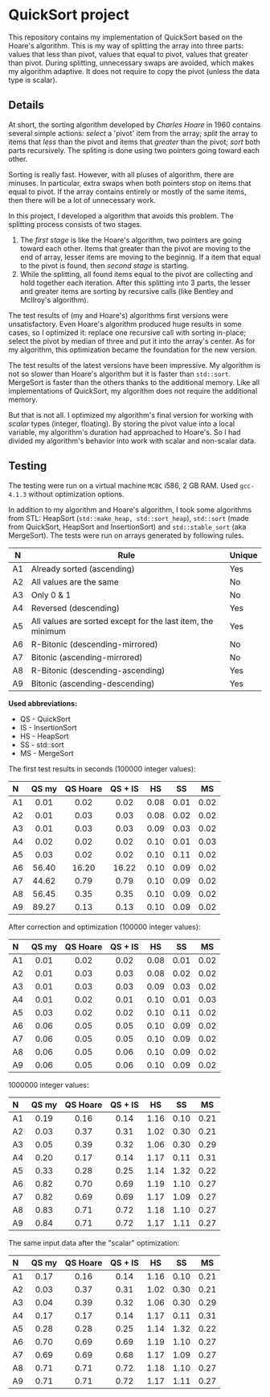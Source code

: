 # QuickSort project
This repository contains my implementation of QuickSort based on the Hoare's algorithm. This is my way of splitting the array into three parts: values that less than pivot, values that equal to pivot, values that greater than pivot. During splitting, unnecessary swaps are avoided, which makes my algorithm adaptive. It does not require to copy the pivot (unless the data type is scalar).

## Details
At short, the sorting algorithm developed by *Charles Hoare* in 1960 contains several simple actions: *select* a 'pivot' item from the array; *split* the array to items that *less* than the pivot and items that *greater* than the pivot; *sort* both parts recursively. The spliting is done using two pointers going toward each other.

Sorting is really fast. However, with all pluses of algorithm, there are minuses. In particular, extra swaps when both pointers stop on items that equal to pivot. If the array contains entirely or mostly of the same items, then there will be a lot of unnecessary work.

In this project, I developed a algorithm that avoids this problem. The splitting process consists of two stages.
1. The *first stage* is like the Hoare's algorithm, two pointers are going toward each other. Items that greater than the pivot are moving to the end of array, lesser items are moving to the beginnig. If a item that equal to the pivot is found, then *second stage* is starting.
2. While the splitting, all found items equal to the pivot are collecting and hold together each iteration. After this splitting into 3 parts, the lesser and greater items are sorting by recursive calls (like Bentley and McIlroy's algorithm).

The test results of (my and Hoare's) algorithms first versions were unsatisfactory. Even Hoare's algorithm produced huge results in some cases, so I optimized it: replace one recursive call with sorting in-place; select the pivot by median of three and put it into the array's center. As for my algorithm, this optimization became the foundation for the new version.

The test results of the latest versions have been impressive. My algorithm is not so slower than Hoare's algorithm but it is faster than `std::sort`. MergeSort is faster than the others thanks to the additional memory. Like all implementations of QuickSort, my algorithm does not require the additional memory.

But that is not all. I optimized my algorithm's final version for working with *scalar* types (integer, floating). By storing the pivot value into a local variable, my algorithm's duration had approached to Hoare's. So I had divided my algorithm's behavior into work with scalar and non-scalar data.

## Testing
The testing were run on a virtual machine `MCBC` i586, 2 GB RAM. Used `gcc-4.1.3` without optimization options.

In addition to my algorithm and Hoare's algorithm, I took some algorithms from STL: HeapSort (`std::make_heap, std::sort_heap`), `std::sort` (made from QuickSort, HeapSort and InsertionSort) and `std::stable_sort` (aka MergeSort). The tests were run on arrays generated by following rules.

N   | Rule                       | Unique
----|----------------------------|-------
A1  | Already sorted (ascending) | Yes
A2  | All values are the same    | No
A3  | Only 0 & 1                 | No
A4  | Reversed (descending)      | Yes
A5  | All values are sorted except for the last item, the minimum | Yes
A6  | R-Bitonic (descending-mirrored)  | No
A7  | Bitonic (ascending-mirrored)     | No
A8  | R-Bitonic (descending-ascending) | Yes
A9  | Bitonic (ascending-descending)   | Yes

**Used abbreviations:**
+ QS - QuickSort
+ IS - InsertionSort
+ HS - HeapSort
+ SS - std::sort
+ MS - MergeSort

The first test results in seconds (100000 integer values):

| N  | QS my | QS Hoare | QS + IS |  HS  |  SS  |  MS  |
|:---|:-----:|:--------:|:-------:|:----:|:----:|:----:|
|A1  |  0.01 |    0.02  |   0.02  | 0.08 | 0.01 | 0.02 |
|A2  |  0.01 |    0.03  |   0.03  | 0.08 | 0.02 | 0.02 |
|A3  |  0.01 |    0.03  |   0.03  | 0.09 | 0.03 | 0.02 |
|A4  |  0.02 |    0.02  |   0.02  | 0.10 | 0.01 | 0.03 |
|A5  |  0.03 |    0.02  |   0.02  | 0.10 | 0.11 | 0.02 |
|A6  | 56.40 |   16.20  |  16.22  | 0.10 | 0.09 | 0.02 |
|A7  | 44.62 |    0.79  |   0.79  | 0.10 | 0.09 | 0.02 |
|A8  | 56.45 |    0.35  |   0.35  | 0.10 | 0.09 | 0.02 |
|A9  | 89.27 |    0.13  |   0.13  | 0.10 | 0.09 | 0.02 |

After correction and optimization (100000 integer values):

| N  | QS my | QS Hoare | QS + IS |  HS  |  SS  |  MS  |
|:---|:-----:|:--------:|:-------:|:----:|:----:|:----:|
|A1  |  0.01 |   0.02   |   0.02  | 0.08 | 0.01 | 0.02 |
|A2  |  0.01 |   0.03   |   0.03  | 0.08 | 0.02 | 0.02 |
|A3  |  0.01 |   0.03   |   0.03  | 0.09 | 0.03 | 0.02 |
|A4  |  0.01 |   0.02   |   0.01  | 0.10 | 0.01 | 0.03 |
|A5  |  0.03 |   0.02   |   0.02  | 0.10 | 0.11 | 0.02 |
|A6  |  0.06 |   0.05   |   0.05  | 0.10 | 0.09 | 0.02 |
|A7  |  0.06 |   0.05   |   0.05  | 0.10 | 0.09 | 0.02 |
|A8  |  0.06 |   0.05   |   0.06  | 0.10 | 0.09 | 0.02 |
|A9  |  0.06 |   0.05   |   0.06  | 0.10 | 0.09 | 0.02 |

1000000 integer values:

| N  | QS my | QS Hoare | QS + IS |  HS  |  SS  |  MS  |
|:---|:-----:|:--------:|:-------:|:----:|:----:|:----:|
|A1  |  0.19 |   0.16   |   0.14  | 1.16 | 0.10 | 0.21 |
|A2  |  0.03 |   0.37   |   0.31  | 1.02 | 0.30 | 0.21 |
|A3  |  0.05 |   0.39   |   0.32  | 1.06 | 0.30 | 0.29 |
|A4  |  0.20 |   0.17   |   0.14  | 1.17 | 0.11 | 0.31 |
|A5  |  0.33 |   0.28   |   0.25  | 1.14 | 1.32 | 0.22 |
|A6  |  0.82 |   0.70   |   0.69  | 1.19 | 1.10 | 0.27 |
|A7  |  0.82 |   0.69   |   0.69  | 1.17 | 1.09 | 0.27 |
|A8  |  0.83 |   0.71   |   0.72  | 1.18 | 1.10 | 0.27 |
|A9  |  0.84 |   0.71   |   0.72  | 1.17 | 1.11 | 0.27 |

The same input data after the "scalar" optimization:

| N  | QS my | QS Hoare | QS + IS |  HS  |  SS  |  MS  |
|:---|:-----:|:--------:|:-------:|:----:|:----:|:----:|
|A1  |  0.17 |   0.16   |   0.14  | 1.16 | 0.10 | 0.21 |
|A2  |  0.03 |   0.37   |   0.31  | 1.02 | 0.30 | 0.21 |
|A3  |  0.04 |   0.39   |   0.32  | 1.06 | 0.30 | 0.29 |
|A4  |  0.17 |   0.17   |   0.14  | 1.17 | 0.11 | 0.31 |
|A5  |  0.28 |   0.28   |   0.25  | 1.14 | 1.32 | 0.22 |
|A6  |  0.70 |   0.69   |   0.69  | 1.19 | 1.10 | 0.27 |
|A7  |  0.69 |   0.69   |   0.68  | 1.17 | 1.09 | 0.27 |
|A8  |  0.71 |   0.71   |   0.72  | 1.18 | 1.10 | 0.27 |
|A9  |  0.71 |   0.71   |   0.72  | 1.17 | 1.11 | 0.27 |
